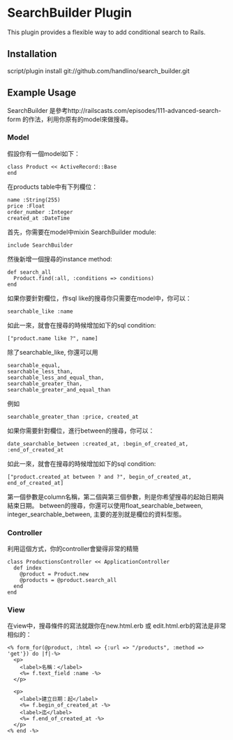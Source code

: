 SearchBuilder Plugin
=============================

This plugin provides a flexible way to add conditional search to Rails.

Installation
-----------------------------

script/plugin install git://github.com/handlino/search_builder.git

Example Usage
-----------------------------

SearchBuilder 是參考http://railscasts.com/episodes/111-advanced-search-form 的作法，利用你原有的model來做搜尋。

### Model

  假設你有一個model如下：

    class Product << ActiveRecord::Base 
    end

  在products table中有下列欄位：

    name :String(255)
    price :Float
    order_number :Integer
    created_at :DateTime

  首先，你需要在model中mixin SearchBuilder module:

    include SearchBuilder

  然後新增一個搜尋的instance method:
  
    def search_all
      Product.find(:all, :conditions => conditions)
    end

  如果你要針對欄位，作sql like的搜尋你只需要在model中，你可以：

    searchable_like :name

  如此一來，就會在搜尋的時候增加如下的sql condition:
  
    ["product.name like ?", name]

  除了searchable_like, 你還可以用
    
    searchable_equal, 
    searchable_less_than, 
    searchable_less_and_equal_than, 
    searchable_greater_than, 
    searchable_greater_and_equal_than

  例如

    searchable_greater_than :price, created_at

  如果你需要針對欄位，進行between的搜尋，你可以：

    date_searchable_between :created_at, :begin_of_created_at, :end_of_created_at

  如此一來，就會在搜尋的時候增加如下的sql condition:
  
    ["product.created_at between ? and ?", begin_of_created_at, end_of_created_at]

  第一個參數是column名稱，第二個與第三個參數，則是你希望搜尋的起始日期與結束日期。
  between的搜尋，你還可以使用float_searchable_between, integer_searchable_between, 主要的差別就是欄位的資料型態。


### Controller

  利用這個方式，你的controller會變得非常的精簡

    class ProductionsController << ApplicationController
      def index
        @product = Product.new
        @products = @product.search_all
      end
    end

### View

  在view中，搜尋條件的寫法就跟你在new.html.erb 或 edit.html.erb的寫法是非常相似的：

    <% form_for(@product, :html => {:url => "/products", :method => 'get'}) do |f|-%>
      <p>
        <label>名稱：</label>
        <%= f.text_field :name -%>
      </p>
    
      <p>
        <label>建立日期：起</label>
        <%= f.begin_of_created_at -%>
        <label>迄</label>
        <%= f.end_of_created_at -%>
      </p>
    <% end -%>


